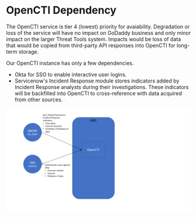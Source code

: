 # OpenCTI Dependency

The OpenCTI service is tier 4 (lowest) priority for avaiability. Degradation or loss of the service will have no impact on GoDaddy business and only minor impact on the larger Threat Tools system. Impacts would be loss of data that would be copied from third-party API responses into OpenCTI for long-term storage.

Our OpenCTI instance has only a few dependencies.
- Okta for SSO to enable interactive user logins.
- Servicenow's Incident Response module stores indicators added by Incident Response analysts during their investigations. These indicators will be backfilled into OpenCTI to cross-reference with data acquired from other sources.

![Entity](./diagrams/opencti_dependency.png)
